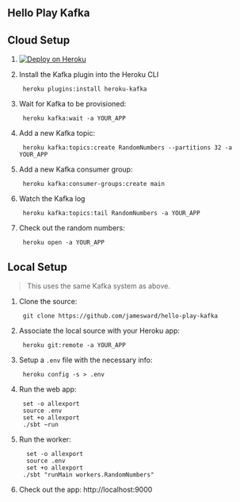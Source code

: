 Hello Play Kafka
----------------

## Cloud Setup

1. [![Deploy on Heroku](https://www.herokucdn.com/deploy/button.svg)](https://heroku.com/deploy)
1. Install the Kafka plugin into the Heroku CLI

        heroku plugins:install heroku-kafka

1. Wait for Kafka to be provisioned:

        heroku kafka:wait -a YOUR_APP

1. Add a new Kafka topic:

        heroku kafka:topics:create RandomNumbers --partitions 32 -a YOUR_APP

1. Add a new Kafka consumer group:

        heroku kafka:consumer-groups:create main

1. Watch the Kafka log

        heroku kafka:topics:tail RandomNumbers -a YOUR_APP

1. Check out the random numbers:

        heroku open -a YOUR_APP

## Local Setup

> This uses the same Kafka system as above.

1. Clone the source:

        git clone https://github.com/jamesward/hello-play-kafka

1. Associate the local source with your Heroku app:

        heroku git:remote -a YOUR_APP

1. Setup a `.env` file with the necessary info:

        heroku config -s > .env

1. Run the web app:

        set -o allexport
        source .env
        set +o allexport
        ./sbt ~run

1. Run the worker:

         set -o allexport
         source .env
         set +o allexport
        ./sbt "runMain workers.RandomNumbers"

1. Check out the app: http://localhost:9000
